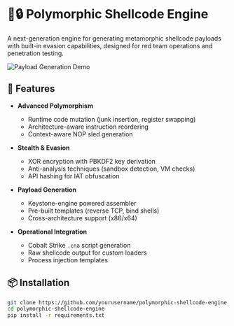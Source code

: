 # 🔀🔒 Polymorphic Shellcode Engine


A next-generation engine for generating metamorphic shellcode payloads with built-in evasion capabilities, designed for red team operations and penetration testing.

![Payload Generation Demo](docs/demo.gif)

## 🚀 Features

- **Advanced Polymorphism**
  - Runtime code mutation (junk insertion, register swapping)
  - Architecture-aware instruction reordering
  - Context-aware NOP sled generation

- **Stealth & Evasion**
  - XOR encryption with PBKDF2 key derivation
  - Anti-analysis techniques (sandbox detection, VM checks)
  - API hashing for IAT obfuscation

- **Payload Generation**
  - Keystone-engine powered assembler
  - Pre-built templates (reverse TCP, bind shells)
  - Cross-architecture support (x86/x64)

- **Operational Integration**
  - Cobalt Strike `.cna` script generation
  - Raw shellcode output for custom loaders
  - Process injection templates

## 📦 Installation

```bash
git clone https://github.com/yourusername/polymorphic-shellcode-engine
cd polymorphic-shellcode-engine
pip install -r requirements.txt